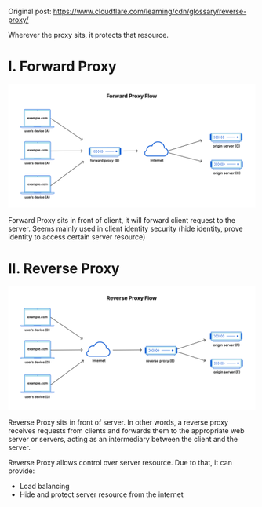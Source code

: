Original post: https://www.cloudflare.com/learning/cdn/glossary/reverse-proxy/

Wherever the proxy sits, it protects that resource.

# I. Forward Proxy

![forward proxy](assets/forward_proxy_flow.png)

Forward Proxy sits in front of client, it will forward client request to the server. Seems mainly used in client identity security (hide identity, prove identity to access certain server resource)

# II. Reverse Proxy

![reverse proxy](assets/reverse_proxy_flow.png)

Reverse Proxy sits in front of server. In other words, a reverse proxy receives requests from clients and forwards them to the appropriate web server or servers, acting as an intermediary between the client and the server. 

Reverse Proxy allows control over server resource. Due to that, it can provide:
* Load balancing
* Hide and protect server resource from the internet